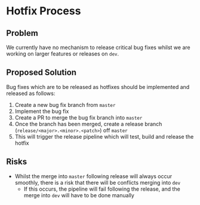 # Hotfix Process

## Problem

We currently have no mechanism to release critical bug fixes whilst we are working on larger features or releases on `dev`.

## Proposed Solution

Bug fixes which are to be released as hotfixes should be implemented and released as follows:

1. Create a new bug fix branch from `master`
2. Implement the bug fix
3. Create a PR to merge the bug fix branch into `master`
4. Once the branch has been merged, create a release branch (`release/<major>.<minor>.<patch>`) off `master`
5. This will trigger the release pipeline which will test, build and release the hotfix

## Risks

- Whilst the merge into `master` following release will always occur smoothly, there is a risk that there will be conflicts merging into `dev`
  - If this occurs, the pipeline will fail following the release, and the merge into `dev` will have to be done manually

